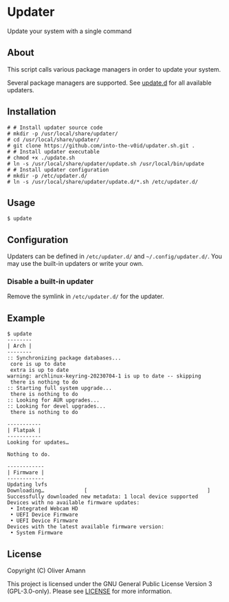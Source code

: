 # Updater

Update your system with a single command

## About

This script calls various package managers in order to update your system.

Several package managers are supported. See [update.d](./update.d) for all available updaters.

## Installation

```console
# # Install updater source code
# mkdir -p /usr/local/share/updater/
# cd /usr/local/share/updater/
# git clone https://github.com/into-the-v0id/updater.sh.git .
# # Install updater executable
# chmod +x ./update.sh
# ln -s /usr/local/share/updater/update.sh /usr/local/bin/update
# # Install updater configuration
# mkdir -p /etc/updater.d/
# ln -s /usr/local/share/updater/update.d/*.sh /etc/updater.d/
```

## Usage

```console
$ update
```

## Configuration

Updaters can be defined in `/etc/updater.d/` and `~/.config/updater.d/`. You may use the built-in updaters or write your own.

### Disable a built-in updater

Remove the symlink in `/etc/updater.d/` for the updater.

## Example

```console
$ update
--------
| Arch |
--------
:: Synchronizing package databases...
 core is up to date
 extra is up to date
warning: archlinux-keyring-20230704-1 is up to date -- skipping
 there is nothing to do
:: Starting full system upgrade...
 there is nothing to do
:: Looking for AUR upgrades...
:: Looking for devel upgrades...
 there is nothing to do

-----------
| Flatpak |
-----------
Looking for updates…

Nothing to do.

------------
| Firmware |
------------
Updating lvfs
Downloading…             [                                       ]
Successfully downloaded new metadata: 1 local device supported
Devices with no available firmware updates: 
 • Integrated Webcam HD
 • UEFI Device Firmware
 • UEFI Device Firmware
Devices with the latest available firmware version:
 • System Firmware
```

## License

Copyright (C) Oliver Amann

This project is licensed under the GNU General Public License Version 3 (GPL-3.0-only). Please see [LICENSE](./LICENSE) for more information.
